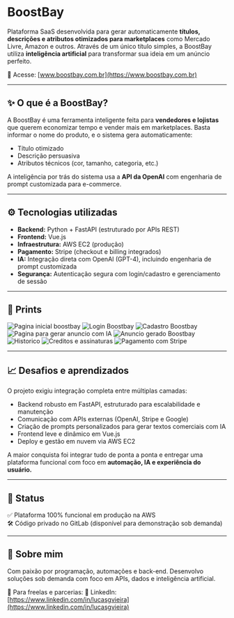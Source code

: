 # BoostBay

Plataforma SaaS desenvolvida para gerar automaticamente **títulos, descrições e atributos otimizados para marketplaces** como Mercado Livre, Amazon e outros. Através de um único título simples, a BoostBay utiliza **inteligência artificial** para transformar sua ideia em um anúncio perfeito.

🔗 Acesse: [www.boostbay.com.br](https://www.boostbay.com.br)

---

## ✨ O que é a BoostBay?

A BoostBay é uma ferramenta inteligente feita para **vendedores e lojistas** que querem economizar tempo e vender mais em marketplaces. Basta informar o nome do produto, e o sistema gera automaticamente:

- Título otimizado
- Descrição persuasiva
- Atributos técnicos (cor, tamanho, categoria, etc.)

A inteligência por trás do sistema usa a **API da OpenAI** com engenharia de prompt customizada para e-commerce.

---

## ⚙️ Tecnologias utilizadas

- **Backend:** Python + FastAPI (estruturado por APIs REST)
- **Frontend:** Vue.js
- **Infraestrutura:** AWS EC2 (produção)
- **Pagamento:** Stripe (checkout e billing integrados)
- **IA:** Integração direta com OpenAI (GPT-4), incluindo engenharia de prompt customizada
- **Segurança:** Autenticação segura com login/cadastro e gerenciamento de sessão

---

## 📸 Prints

![Pagina inicial boostbay](https://github.com/user-attachments/assets/f313f89a-0f11-4668-a9d6-8a8ffbbba9c8)
![Login Boostbay](https://github.com/user-attachments/assets/f9a5ee2f-ecc0-4c86-a7fb-7b6e897af3b3)
![Cadastro Boostbay](https://github.com/user-attachments/assets/dab0d87e-5593-480c-a37c-93b7c62f937f)
![Pagina para gerar anuncio com IA](https://github.com/user-attachments/assets/48892f14-4f93-4f0c-9517-b77f775c92e9)
![Anuncio gerado Boostbay](https://github.com/user-attachments/assets/e1fd827d-06cf-4a52-b366-973c3bc204e9)
![Historico](https://github.com/user-attachments/assets/a6c970cb-4e08-4d5b-8711-2079ad152042)
![Creditos e assinaturas](https://github.com/user-attachments/assets/f3f30ebc-000e-4f59-b37c-3ae8c5b9c1ee)
![Pagamento com Stripe](https://github.com/user-attachments/assets/ac88a3e4-5fb4-4881-8930-a7cb466b2489)

---

## 📈 Desafios e aprendizados

O projeto exigiu integração completa entre múltiplas camadas:

- Backend robusto em FastAPI, estruturado para escalabilidade e manutenção
- Comunicação com APIs externas (OpenAI, Stripe e Google)
- Criação de prompts personalizados para gerar textos comerciais com IA
- Frontend leve e dinâmico em Vue.js
- Deploy e gestão em nuvem via AWS EC2

A maior conquista foi integrar tudo de ponta a ponta e entregar uma plataforma funcional com foco em **automação, IA e experiência do usuário.**

---

## 🚀 Status

✅ Plataforma 100% funcional em produção na AWS  
🛠️ Código privado no GitLab (disponível para demonstração sob demanda)

---

## 💼 Sobre mim

Com paixão por programação, automações e back-end. Desenvolvo soluções sob demanda com foco em APIs, dados e inteligência artificial.

📧 Para freelas e parcerias: 
🔗 LinkedIn: [https://www.linkedin.com/in/lucasgvieira](https://www.linkedin.com/in/lucasgvieira)
